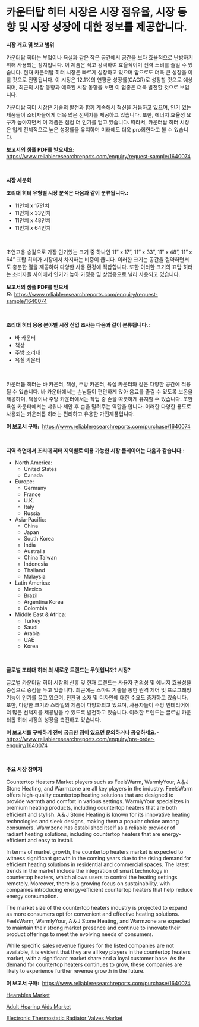 <p><h1>카운터탑 히터 시장은 시장 점유율, 시장 동향 및 시장 성장에 대한 정보를 제공합니다.</h1></p><p><strong>시장 개요 및 보고 범위</strong></p>
<p><p>카운터탑 히터는 부엌이나 욕실과 같은 작은 공간에서 공간을 보다 효율적으로 난방하기 위해 사용되는 장치입니다. 이 제품은 작고 강력하여 효율적이며 전력 소비를 줄일 수 있습니다. 현재 카운터탑 히터 시장은 빠르게 성장하고 있으며 앞으로도 더욱 큰 성장을 이룰 것으로 전망됩니다. 이 시장은 12.1%의 연평균 성장률(CAGR)로 성장할 것으로 예상되며, 최근의 시장 동향과 예측된 시장 동향을 보면 이 업종은 더욱 발전할 것으로 보입니다. </p><p>카운터탑 히터 시장은 기술의 발전과 함께 계속해서 혁신을 거듭하고 있으며, 인기 있는 제품들이 소비자들에게 더욱 많은 선택지를 제공하고 있습니다. 또한, 에너지 효율성 요구가 높아지면서 이 제품은 점점 더 인기를 얻고 있습니다. 따라서, 카운터탑 히터 시장은 업계 전체적으로 높은 성장률을 유지하며 미래에도 더욱 pro회한다고 볼 수 있습니다.</p></p>
<p><strong>보고서의 샘플 PDF를 받으세요:</strong> <a href="https://www.reliableresearchreports.com/enquiry/request-sample/1640074">https://www.reliableresearchreports.com/enquiry/request-sample/1640074</a></p>
<p>&nbsp;</p>
<p><strong>시장 세분화</strong></p>
<p><strong>조리대 히터 유형별 시장 분석은 다음과 같이 분류됩니다.:</strong></p>
<p><ul><li>11인치 x 17인치</li><li>11인치 x 33인치</li><li>11인치 x 48인치</li><li>11인치 x 64인치</li></ul></p>
<p>&nbsp;</p>
<p><p>초연고용 승긽으로 가장 인기있는 크기 중 하나인 11” x 17”, 11” x 33”, 11” x 48”, 11” x 64” 표탑 히터가 시장에서 차지하는 비중이 큽니다. 이러한 크기는 공간을 절약하면서도 충분한 열을 제공하여 다양한 사용 환경에 적합합니다. 또한 이러한 크기의 표탑 히터는 소비자들 사이에서 인기가 높아 가정용 및 상업용으로 널리 사용되고 있습니다.</p></p>
<p><strong>보고서의 샘플 PDF를 받으세요:</strong>&nbsp;<a href="https://www.reliableresearchreports.com/enquiry/request-sample/1640074">https://www.reliableresearchreports.com/enquiry/request-sample/1640074</a></p>
<p>&nbsp;</p>
<p><strong> 조리대 히터 응용 분야별 시장 산업 조사는 다음과 같이 분류됩니다.:</strong></p>
<p><ul><li>바 카운터</li><li>책상</li><li>주방 조리대</li><li>욕실 카운터</li></ul></p>
<p>&nbsp;</p>
<p><p>카운터톱 히터는 바 카운터, 책상, 주방 카운터, 욕실 카운터와 같은 다양한 공간에 적용될 수 있습니다. 바 카운터에서는 손님들이 편안하게 앉아 음료를 즐길 수 있도록 보온을 제공하며, 책상이나 주방 카운터에서는 작업 중 손을 따뜻하게 유지할 수 있습니다. 또한 욕실 카운터에서는 샤워나 세안 후 손을 말려주는 역할을 합니다. 이러한 다양한 용도로 사용되는 카운터톱 히터는 편리하고 유용한 가전제품입니다.</p></p>
<p><strong>이 보고서 구매:</strong>&nbsp; <a href="https://www.reliableresearchreports.com/purchase/1640074">https://www.reliableresearchreports.com/purchase/1640074</a></p>
<p>&nbsp;</p>
<p><strong>지역 측면에서 조리대 히터 지역별로 이용 가능한 시장 플레이어는 다음과 같습니다.:</strong></p>
<p><ul>
    <li>
        North America:
        <ul>
            <li>United States</li>
            <li>Canada</li>
        </ul>
    </li>
    <li>
        Europe:
        <ul>
            <li>Germany</li>
            <li>France</li>
            <li>U.K.</li>
            <li>Italy</li>
            <li>Russia</li>
        </ul>
    </li>
    <li>
        Asia-Pacific:
        <ul>
            <li>China</li>
            <li>Japan</li>
            <li>South Korea</li>
            <li>India</li>
            <li>Australia</li>
            <li>China Taiwan</li>
            <li>Indonesia</li>
            <li>Thailand</li>
            <li>Malaysia</li>
        </ul>
    </li>
    <li>
        Latin America:
        <ul>
            <li>Mexico</li>
            <li>Brazil</li>
            <li>Argentina Korea</li>
            <li>Colombia</li>
        </ul>
    </li>
    <li>
        Middle East & Africa:
        <ul>
            <li>Turkey</li>
            <li>Saudi</li>
            <li>Arabia</li>
            <li>UAE</li>
            <li>Korea</li>
        </ul>
    </li>
    </ul></p>
<p>&nbsp;</p>
<p><strong>글로벌 조리대 히터 의 새로운 트렌드는 무엇입니까? 시장?</strong></p>
<p><p>글로벌 카운터탑 히터 시장의 신흥 및 현재 트렌드는 사용자 편의성 및 에너지 효율성을 중심으로 중점을 두고 있습니다. 최근에는 스마트 기술을 통한 원격 제어 및 프로그래밍 기능이 인기를 끌고 있으며, 친환경 소재 및 디자인에 대한 수요도 증가하고 있습니다. 또한, 다양한 크기와 스타일의 제품이 다양화되고 있으며, 사용자들이 주방 인테리어에 더 많은 선택지를 제공받을 수 있도록 발전하고 있습니다. 이러한 트렌드는 글로벌 카운터톱 히터 시장의 성장을 촉진하고 있습니다.</p></p>
<p><strong>이 보고서를 구매하기 전에 궁금한 점이 있으면 문의하거나 공유하세요.</strong>- <a href="https://www.reliableresearchreports.com/enquiry/pre-order-enquiry/1640074">https://www.reliableresearchreports.com/enquiry/pre-order-enquiry/1640074</a></p>
<p>&nbsp;</p>
<p><strong>주요 시장 참여자</strong></p>
<p><p>Countertop Heaters Market players such as FeelsWarm, WarmlyYour, A＆J Stone Heating, and Warmzone are all key players in the industry. FeelsWarm offers high-quality countertop heating solutions that are designed to provide warmth and comfort in various settings. WarmlyYour specializes in premium heating products, including countertop heaters that are both efficient and stylish. A＆J Stone Heating is known for its innovative heating technologies and sleek designs, making them a popular choice among consumers. Warmzone has established itself as a reliable provider of radiant heating solutions, including countertop heaters that are energy-efficient and easy to install.</p><p>In terms of market growth, the countertop heaters market is expected to witness significant growth in the coming years due to the rising demand for efficient heating solutions in residential and commercial spaces. The latest trends in the market include the integration of smart technology in countertop heaters, which allows users to control the heating settings remotely. Moreover, there is a growing focus on sustainability, with companies introducing energy-efficient countertop heaters that help reduce energy consumption.</p><p>The market size of the countertop heaters industry is projected to expand as more consumers opt for convenient and effective heating solutions. FeelsWarm, WarmlyYour, A＆J Stone Heating, and Warmzone are expected to maintain their strong market presence and continue to innovate their product offerings to meet the evolving needs of consumers.</p><p>While specific sales revenue figures for the listed companies are not available, it is evident that they are all key players in the countertop heaters market, with a significant market share and a loyal customer base. As the demand for countertop heaters continues to grow, these companies are likely to experience further revenue growth in the future.</p></p>
<p><strong>이 보고서 구매:</strong>&nbsp;&nbsp;<a href="https://www.reliableresearchreports.com/purchase/1640074">https://www.reliableresearchreports.com/purchase/1640074</a></p>
<p><p><a href="https://github.com/lylyparadise/Market-Research-Report-List-2/blob/main/hearables-market.md">Hearables Market</a></p><p><a href="https://github.com/kathiaseamanalvaradovlprc2h/Market-Research-Report-List-1/blob/main/adult-hearing-aids-market.md">Adult Hearing Aids Market</a></p><p><a href="https://github.com/GroverBarry/Market-Research-Report-List-4/blob/main/electronic-thermostatic-radiator-valves-market.md">Electronic Thermostatic Radiator Valves Market</a></p></p>
